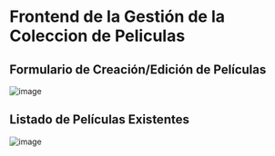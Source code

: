 # Frontend de la Gestión de la Coleccion de Peliculas

## Formulario de Creación/Edición de Películas
![image](https://github.com/lcastillog17/gestion-coleccion-peliculas-frontend/assets/79107524/78364204-aa55-4a75-9f84-5629c59f4c1a)

## Listado de Películas Existentes
![image](https://github.com/lcastillog17/gestion-coleccion-peliculas-frontend/assets/79107524/1e0df30c-7add-4066-bc3c-b406b3646760)
